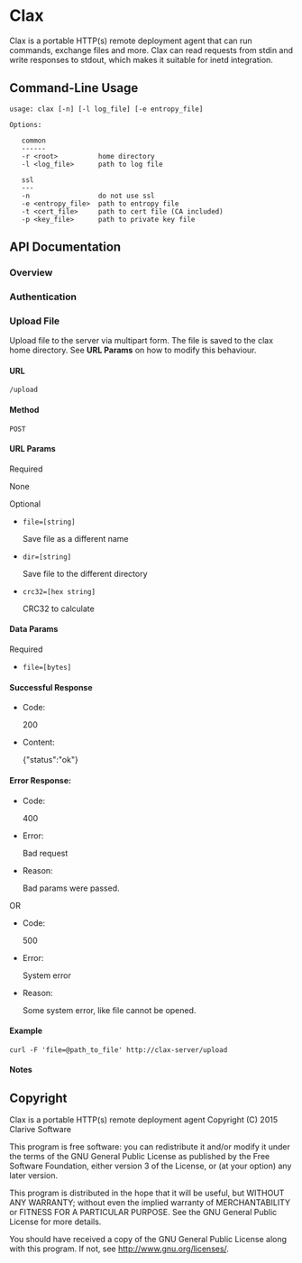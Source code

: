 # Clax

Clax is a portable HTTP(s) remote deployment agent that can run commands, exchange files and more. Clax can read
requests from stdin and write responses to stdout, which makes it suitable for inetd integration.

## Command-Line Usage

    usage: clax [-n] [-l log_file] [-e entropy_file]

    Options:

       common
       ------
       -r <root>          home directory
       -l <log_file>      path to log file

       ssl
       ---
       -n                 do not use ssl
       -e <entropy_file>  path to entropy file
       -t <cert_file>     path to cert file (CA included)
       -p <key_file>      path to private key file

## API Documentation

### Overview

### Authentication

### Upload File

Upload file to the server via multipart form. The file is saved to the clax home directory. See **URL Params** on how to
modify this behaviour.

#### URL

    /upload

#### Method

    POST

#### URL Params

Required

None

Optional

* `file=[string]`

    Save file as a different name

* `dir=[string]`

    Save file to the different directory

* `crc32=[hex string]` 

    CRC32 to calculate

#### Data Params

Required

* `file=[bytes]`

#### Successful Response

* Code:

    200

* Content:

    {"status":"ok"}

#### Error Response:

* Code:

    400

* Error:

    Bad request

* Reason:

    Bad params were passed.

OR

* Code:

    500

* Error:

    System error

* Reason:

    Some system error, like file cannot be opened.

#### Example

    curl -F 'file=@path_to_file' http://clax-server/upload

#### Notes

## Copyright

Clax is a portable HTTP(s) remote deployment agent
Copyright (C) 2015  Clarive Software

This program is free software: you can redistribute it and/or modify
it under the terms of the GNU General Public License as published by
the Free Software Foundation, either version 3 of the License, or
(at your option) any later version.

This program is distributed in the hope that it will be useful,
but WITHOUT ANY WARRANTY; without even the implied warranty of
MERCHANTABILITY or FITNESS FOR A PARTICULAR PURPOSE.  See the
GNU General Public License for more details.

You should have received a copy of the GNU General Public License
along with this program.  If not, see <http://www.gnu.org/licenses/>.
